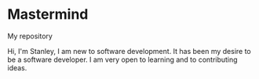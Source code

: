 # Mastermind
My repository

Hi, I'm Stanley, I am new to software development. It has been my desire to be a software developer. 
I am very open to learning and to contributing ideas.
